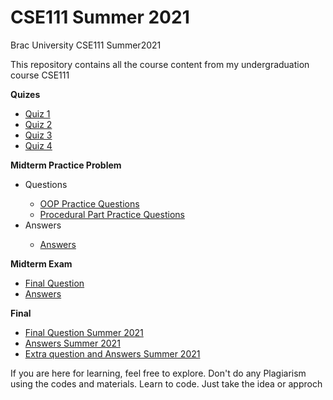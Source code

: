 # CSE111 Summer 2021
Brac University CSE111 Summer2021 

This repository contains all the course content from my undergraduation course CSE111

**Quizes**
<ul>
  <li><a href="https://colab.research.google.com/drive/1Ae7GiGsJbEp6s8LOjgQQT1ySZuRcgTBe?usp=sharing">Quiz 1</a></li>
  <li><a href="https://colab.research.google.com/drive/1CkeW6ZLr5KCB2IPqqSojcvrl1QiZoxIV?usp=sharing">Quiz 2</a></li>
  <li><a href="https://colab.research.google.com/drive/1DJP3EIBehkqdVvL1hmDBMfwZfdDT_7X_?usp=sharing">Quiz 3</a></li>
  <li><a href="https://colab.research.google.com/drive/1NpkHP5hmMB_IDbwY1hT4jLkTl84jfI9H?usp=sharing">Quiz 4</a></li>
</ul>

**Midterm Practice Problem**

<ul>
  <li>Questions</li>
  <ul>
    <li>
      <a target="_blank" href="https://github.com/danialcodes/CSE111/blob/main/Exams/Mid%20Term/Practice%20Questions/OOP%20Practice%20Questions.pdf">OOP Practice Questions</a>
    </li>
    <li>
     <a target="_blank" href="https://github.com/danialcodes/CSE111/blob/main/Exams/Mid%20Term/Practice%20Questions/Procedural%20Part%20Practice%20Questions.pdf">Procedural Part Practice Questions</a>
    </li>
  </ul>
  <li>Answers</li>
  <ul>
    <li><a href="https://colab.research.google.com/drive/1ozcLwjGijyLkYGH6UurO-9pXNfOI9XnM?usp=sharing">Answers</a></li>
  </ul>
</ul>

**Midterm Exam**

<ul>
  <li>
      <a target="_blank" href="https://github.com/danialcodes/CSE111/blob/main/Exams/Final/CSE111-Make-Up-Final-Question.pdf">Final Question</a>
    </li>
    <li><a href="https://github.com/danialcodes/CSE111/blob/main/Exams/Final/Md%20Danial%20Islam_20101534_01_Final%20Exam.ipynb">Answers</a>
  </li>
</ul>


**Final**

<ul>
  <li>
      <a target="_blank" href="https://github.com/danialcodes/CSE111/blob/main/Exams/Final/CSE111-Make-Up-Final-Question.pdf">Final Question Summer 2021</a>
   </li>
   <li>
     <a href="https://github.com/danialcodes/CSE111/blob/main/Exams/Final/Md%20Danial%20Islam_20101534_01_Final%20Exam.ipynb">Answers Summer 2021</a>
   </li>
  <li>
     <a href="https://colab.research.google.com/drive/1FUg-bISN7t6ltzd6i8RbIYe-XjqWm27v?usp=sharing">Extra question and Answers Summer 2021</a>
   </li>
</ul>
If you are here for learning, feel free to explore.
Don't do any Plagiarism using the codes and materials. Learn to code. Just take the idea or approch
